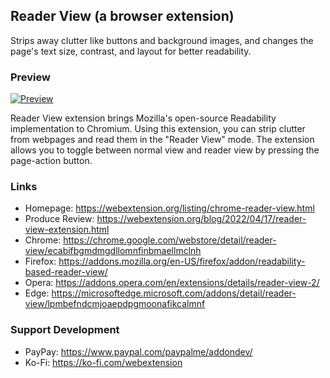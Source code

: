 ## Reader View (a browser extension)

Strips away clutter like buttons and background images, and changes the page's text size, contrast, and layout for better readability.

### Preview

[![Preview](https://img.youtube.com/vi/_JCKc1CCOR0/0.jpg)](https://www.youtube.com/watch?v=_JCKc1CCOR0)

Reader View extension brings Mozilla's open-source Readability implementation to Chromium. Using this extension, you can strip clutter from webpages and read them in the "Reader View" mode. The extension allows you to toggle between normal view and reader view by pressing the page-action button.

### Links

  * Homepage: https://webextension.org/listing/chrome-reader-view.html
  * Produce Review: https://webextension.org/blog/2022/04/17/reader-view-extension.html
  * Chrome: https://chrome.google.com/webstore/detail/reader-view/ecabifbgmdmgdllomnfinbmaellmclnh
  * Firefox: https://addons.mozilla.org/en-US/firefox/addon/readability-based-reader-view/
  * Opera: https://addons.opera.com/en/extensions/details/reader-view-2/
  * Edge: https://microsoftedge.microsoft.com/addons/detail/reader-view/lpmbefndcmjoaepdpgmoonafikcalmnf


### Support Development
  * PayPay: https://www.paypal.com/paypalme/addondev/
  * Ko-Fi: https://ko-fi.com/webextension
